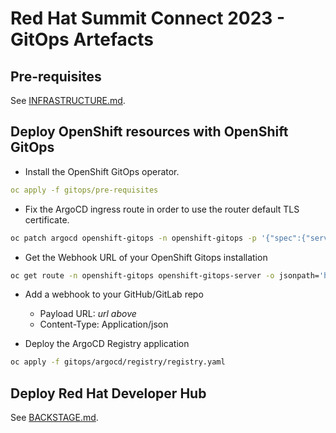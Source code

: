 # Red Hat Summit Connect 2023 - GitOps Artefacts

## Pre-requisites

See [INFRASTRUCTURE.md](doc/INFRASTRUCTURE.md).

## Deploy OpenShift resources with OpenShift GitOps

* Install the OpenShift GitOps operator.

```yaml
oc apply -f gitops/pre-requisites
```

* Fix the ArgoCD ingress route in order to use the router default TLS certificate.

```sh
oc patch argocd openshift-gitops -n openshift-gitops -p '{"spec":{"server":{"insecure":true,"route":{"enabled": true,"tls":{"termination":"edge","insecureEdgeTerminationPolicy":"Redirect"}}}}}' --type=merge
```

* Get the Webhook URL of your OpenShift Gitops installation

```sh
oc get route -n openshift-gitops openshift-gitops-server -o jsonpath='https://{.spec.host}/api/webhook'
```

* Add a webhook to your GitHub/GitLab repo

  * Payload URL: *url above*
  * Content-Type: Application/json

* Deploy the ArgoCD Registry application

```sh
oc apply -f gitops/argocd/registry/registry.yaml
```

## Deploy Red Hat Developer Hub

See [BACKSTAGE.md](doc/BACKSTAGE.md).
